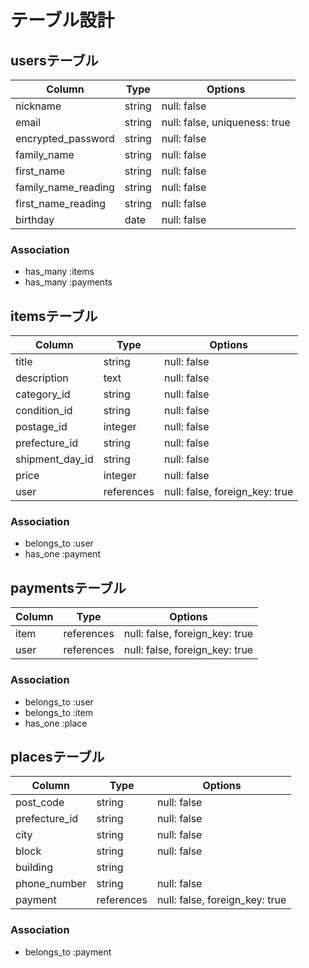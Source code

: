 # テーブル設計

## usersテーブル

| Column              | Type    | Options                       |
| ------------------- | ------- | ----------------------------- |
| nickname            | string  | null: false                   |
| email               | string  | null: false, uniqueness: true |
| encrypted_password  | string  | null: false                   |
| family_name         | string  | null: false                   |
| first_name          | string  | null: false                   |
| family_name_reading | string  | null: false                   |
| first_name_reading  | string  | null: false                   |
| birthday            | date    | null: false                   |

### Association

- has_many :items
- has_many :payments

## itemsテーブル

| Column          | Type       | Options                        |
| --------------- | ---------- | ------------------------------ |
| title           | string     | null: false                    |
| description     | text       | null: false                    |
| category_id     | string     | null: false                    |
| condition_id    | string     | null: false                    |
| postage_id      | integer    | null: false                    |
| prefecture_id    | string     | null: false                    |
| shipment_day_id | string     | null: false                    |
| price           | integer    | null: false                    |
| user            | references | null: false, foreign_key: true |

### Association

- belongs_to :user
- has_one :payment

## paymentsテーブル

| Column          | Type       | Options                        |
| --------------- | ---------- | ------------------------------ |
| item            | references | null: false, foreign_key: true |
| user            | references | null: false, foreign_key: true |

### Association

- belongs_to :user
- belongs_to :item
- has_one :place

## placesテーブル

| Column        | Type       | Options                        |
| ------------- | ---------- | ------------------------------ |
| post_code     | string     | null: false                    |
| prefecture_id | string     | null: false                    |
| city          | string     | null: false                    |
| block         | string     | null: false                    |
| building      | string     |                                |
| phone_number  | string     | null: false                    |
| payment       | references | null: false, foreign_key: true |

### Association

- belongs_to :payment